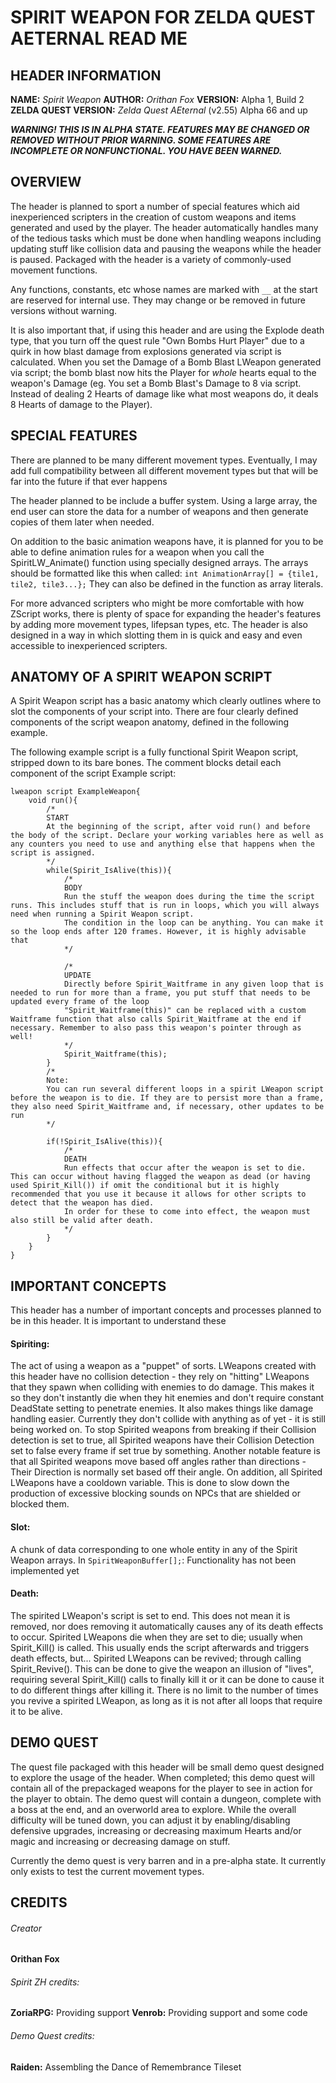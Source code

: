 # SPIRIT WEAPON FOR ZELDA QUEST AETERNAL READ ME

## HEADER INFORMATION
**NAME:** *Spirit Weapon*
**AUTHOR:** *Orithan Fox*
**VERSION:** Alpha 1, Build 2
**ZELDA QUEST VERSION:** *Zelda Quest AEternal* (v2.55) Alpha 66 and up

***WARNING! THIS IS IN ALPHA STATE. FEATURES MAY BE CHANGED OR REMOVED WITHOUT PRIOR WARNING. SOME FEATURES ARE INCOMPLETE OR NONFUNCTIONAL. YOU HAVE BEEN WARNED.***



## OVERVIEW 

The header is planned to sport a number of special features which aid inexperienced scripters in the creation of custom weapons and items generated and used by the player. The header automatically handles many of the tedious tasks which must be done when handling weapons including updating stuff like collision data and pausing the weapons while the header is paused. Packaged with the header is a variety of commonly-used movement functions.

Any functions, constants, etc whose names are marked with `__` at the start are reserved for internal use. They may change or be removed in future versions without warning.

It is also important that, if using this header and are using the Explode death type, that you turn off the quest rule "Own Bombs Hurt Player" due to a quirk in how blast damage from explosions generated via script is calculated. When you set the Damage of a Bomb Blast LWeapon generated via script; the bomb blast now hits the Player for *whole* hearts equal to the weapon's Damage (eg. You set a Bomb Blast's Damage to 8 via script. Instead of dealing 2 Hearts of damage like what most weapons do, it deals 8 Hearts of damage to the Player).



## SPECIAL FEATURES 

There are planned to be many different movement types. Eventually, I may add full compatibility between all different movement types but that will be far into the future if that ever happens

The header planned to be include a buffer system. Using a large array, the end user can store the data for a number of weapons and then generate copies of them later when needed.

On addition to the basic animation weapons have, it is planned for you to be able to define animation rules for a weapon when you call the SpiritLW_Animate() function using specially designed arrays.
The arrays should be formatted like this when called:
`int AnimationArray[] = {tile1, tile2, tile3...};`
They can also be defined in the function as array literals.

For more advanced scripters who might be more comfortable with how ZScript works, there is plenty of space for expanding the header's features by adding more movement types, lifepsan types, etc. The header is also designed in a way in which slotting them in is quick and easy and even accessible to inexperienced scripters.



## ANATOMY OF A SPIRIT WEAPON SCRIPT


A Spirit Weapon script has a basic anatomy which clearly outlines where to slot the components of your script into. There are four clearly defined components of the script weapon anatomy, defined in the following example.

The following example script is a fully functional Spirit Weapon script, stripped down to its bare bones. The comment blocks detail each component of the script
Example script:
```
lweapon script ExampleWeapon{
	void run(){ 
		/*
		START
		At the beginning of the script, after void run() and before the body of the script. Declare your working variables here as well as any counters you need to use and anything else that happens when the script is assigned.
		*/
		while(Spirit_IsAlive(this)){
			/*
			BODY
			Run the stuff the weapon does during the time the script runs. This includes stuff that is run in loops, which you will always need when running a Spirit Weapon script.
			The condition in the loop can be anything. You can make it so the loop ends after 120 frames. However, it is highly advisable that 
			*/
		
			/*
			UPDATE
			Directly before Spirit_Waitframe in any given loop that is needed to run for more than a frame, you put stuff that needs to be updated every frame of the loop
			"Spirit_Waitframe(this)" can be replaced with a custom Waitframe function that also calls Spirit_Waitframe at the end if necessary. Remember to also pass this weapon's pointer through as well!
			*/
			Spirit_Waitframe(this);
		}
		/*
		Note:
		You can run several different loops in a spirit LWeapon script before the weapon is to die. If they are to persist more than a frame, they also need Spirit_Waitframe and, if necessary, other updates to be run
		*/
		
		if(!Spirit_IsAlive(this)){
			/*
			DEATH
			Run effects that occur after the weapon is set to die. This can occur without having flagged the weapon as dead (or having used Spirit_Kill()) if omit the conditional but it is highly recommended that you use it because it allows for other scripts to detect that the weapon has died.
			In order for these to come into effect, the weapon must also still be valid after death.
			*/
		}
	}
}
```


## IMPORTANT CONCEPTS

This header has a number of important concepts and processes planned to be in this header. It is important to understand these

#### Spiriting:
The act of using a weapon as a "puppet" of sorts.
	LWeapons created with this header have no collision detection \- they rely on "hitting" LWeapons that they spawn when colliding with enemies to do damage. This makes it so they don't instantly die when they hit enemies and don't require constant DeadState setting to penetrate enemies. It also makes things like damage handling easier. Currently they don't collide with anything as of yet \- it is still being worked on.
	To stop Spirited weapons from breaking if their Collision detection is set to true, all Spirited weapons have their Collision Detection set to false every frame if set true by something. Another notable feature is that all Spirited weapons move based off angles rather than directions - Their Direction is normally set based off their angle.
	On addition, all Spirited LWeapons have a cooldown variable. This is done to slow down the production of excessive blocking sounds on NPCs that are shielded or blocked them.

#### Slot:
A chunk of data corresponding to one whole entity in any of the Spirit Weapon arrays.
	In `SpiritWeaponBuffer[];`:
		Functionality has not been implemented yet

#### Death:
The spirited LWeapon's script is set to end. This does not mean it is removed, nor does removing it automatically causes any of its death effects to occur.
	Spirited LWeapons die when they are set to die; usually when Spirit_Kill() is called. This usually ends the script afterwards and triggers death effects, but...
	Spirited LWeapons can be revived; through calling Spirit_Revive(). This can be done to give the weapon an illusion of "lives", requiring several Spirit_Kill() calls to finally kill it or it can be done to cause it to do different things after killing it. There is no limit to the number of times you revive a spirited LWeapon, as long as it is not after all loops that require it to be alive.

	

## DEMO QUEST

The quest file packaged with this header will be small demo quest designed to explore the usage of the header. When completed; this demo quest will contain all of the prepackaged weapons for the player to see in action for the player to obtain.
The demo quest will contain a dungeon, complete with a boss at the end, and an overworld area to explore. While the overall difficulty will be tuned down, you can adjust it by enabling/disabling defensive upgrades, increasing or decreasing maximum Hearts and/or magic and increasing or decreasing damage on stuff.

Currently the demo quest is very barren and in a pre-alpha state. It currently only exists to test the current movement types.



## CREDITS

###### Creator
**Orithan Fox**

###### Spirit ZH credits:
**ZoriaRPG:** Providing support
**Venrob:** Providing support and some code

###### Demo Quest credits:
**Raiden:** Assembling the Dance of Remembrance Tileset